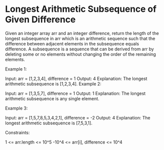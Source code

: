 # Longest Arithmetic Subsequence of Given Difference

Given an integer array arr and an integer difference, return the length of the longest subsequence in arr which is an arithmetic sequence such that the difference between adjacent elements in the subsequence equals difference.
A subsequence is a sequence that can be derived from arr by deleting some or no elements without changing the order of the remaining elements.

Example 1:

Input: arr = [1,2,3,4], difference = 1
Output: 4
Explanation: The longest arithmetic subsequence is [1,2,3,4].
Example 2:

Input: arr = [1,3,5,7], difference = 1
Output: 1
Explanation: The longest arithmetic subsequence is any single element.

Example 3:

Input: arr = [1,5,7,8,5,3,4,2,1], difference = -2
Output: 4
Explanation: The longest arithmetic subsequence is [7,5,3,1].

Constraints:

1 <= arr.length <= 10^5
-10^4 <= arr[i], difference <= 10^4
